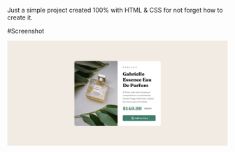 Just a simple project created 100% with HTML & CSS for not forget how to create it.

#Screenshot

![](./img/screenshot.jpg)